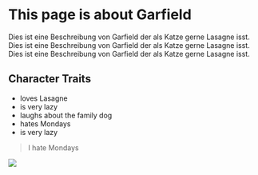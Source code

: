 # This page is about Garfield
Dies ist eine Beschreibung von Garfield der als Katze gerne Lasagne isst. Dies ist eine Beschreibung von Garfield der als Katze gerne Lasagne isst. Dies ist eine Beschreibung von Garfield der als Katze gerne Lasagne isst.

## Character Traits
* loves Lasagne
* is very lazy
* laughs about the family dog
* hates Mondays
* is very lazy

> I hate Mondays
<img src="https://f1.pngfuel.com/png/466/987/582/friends-garfield-odie-garfield-minus-garfield-garfield-his-9-lives-comics-garfield-and-friends-garfield-the-movie-png-clip-art.png"/>